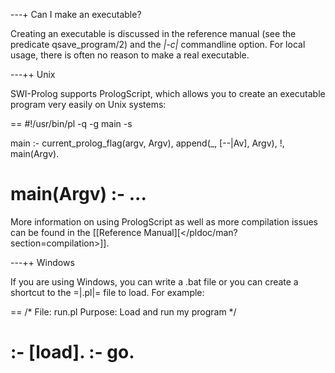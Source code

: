 ---+ Can I make an executable?

Creating an executable is discussed in the reference manual (see the
predicate qsave_program/2) and the *|-c|* commandline option. For local
usage, there is often no reason to make a real executable.

---++ Unix

SWI-Prolog supports PrologScript, which allows you to create an
executable program very easily on Unix systems:

==
#!/usr/bin/pl -q -g main -s

main :-
	current_prolog_flag(argv, Argv),
	append(_, [--|Av], Argv), !,
	main(Argv).

main(Argv) :-
	...
==

More information on using PrologScript as well as more compilation
issues can be found in the [[Reference Manual][</pldoc/man?section=compilation>]].

---++ Windows

If you are using Windows, you can write a .bat file or you can create a
shortcut to the =|.pl|= file to load. For example:

==
/* File: run.pl Purpose: Load and run my program */

:- [load].
:- go. 
==
